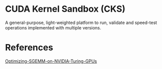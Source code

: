 # CUDA Kernel Sandbox (CKS)

A general-purpose, light-weighted platform to run, validate and speed-test 
operations implemented with multiple versions.

# References
[Optimizing-SGEMM-on-NVIDIA-Turing-GPUs](https://github.com/yzhaiustc/Optimizing-SGEMM-on-NVIDIA-Turing-GPUs)